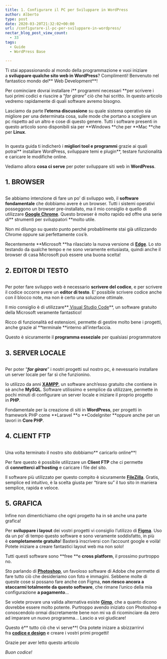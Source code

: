 ```yaml
---
title: 1. Configurare il PC per Sviluppare in WordPress
author: Alberto
type: post
date: 2020-03-20T21:32:02+00:00
url: /configurare-il-pc-per-sviluppare-in-wordpress/
nectar_blog_post_view_count:
  - 33
tags:
  - Guide
  - WordPress Base

---
```

Ti stai appassionando al mondo della programmazione e vuoi iniziare a&nbsp;**sviluppare qualche sito web in WordPress**? Complimenti! Benvenuto nel fantastico mondo del**&nbsp;Web Development**!

Per cominciare dovrai installare i**&nbsp;programmi necessari&nbsp;**per scrivere i tuoi primi codici e riuscire a “_far girare_” ciò che hai scritto. In questo articolo vedremo rapidamente di quali software avremo bisogno.

Lasciamo da parte&nbsp;**l’eterna discussione**&nbsp;su quale sistema operativo sia migliore per una determinata cosa, sulle mode che portano a scegliere un pc rispetto ad un altro e cose di questo genere. Tutti i software presenti in questo articolo sono disponibili sia per&nbsp;**Windows&nbsp;**che per&nbsp;**Mac&nbsp;**che per&nbsp;**Linux**.<figure class="wp-block-image">

[<img decoding="async" src="https://albertoreineri.it/wp-content/uploads/2020/05/scarica-gratis-desk.jpg" alt="" />][1]</figure>

In questa guida ti indicherò i&nbsp;**migliori tool e programmi**&nbsp;grazie ai quali potrai**&nbsp;installare WordPress, sviluppare temi e plugin**, testare funzionalità e caricare le modifiche online.

Vediamo allora&nbsp;**cosa ci serve**&nbsp;per poter sviluppare siti web in&nbsp;**WordPress**.

## 1. BROWSER

<div class="wp-block-image">
  <figure class="aligncenter size-full"><img decoding="async" src="https://albertoreineri.it/wp-content/uploads/2022/03/image-17-1024x550-1.png" alt="" class="wp-image-210" /></figure>
</div>

Se abbiamo intenzione di fare un po’ di sviluppo web, il&nbsp;**software fondamentale**&nbsp;che dobbiamo avere è un browser. Tutti i sistemi operativi posseggono un browser pre-installato, ma il mio consiglio è quello di utilizzare&nbsp;<a href="http://www.google.com/intl/it/chrome/" target="_blank" rel="noreferrer noopener"><strong>Google Chrome</strong></a>. Questo browser è molto rapido ed offre una serie di**&nbsp;strumenti per sviluppatori&nbsp;**molto utile.

Non mi dilungo su questo punto perché probablimente stai già utilizzando Chrome oppure sai perfettamente cos’è.

Recentemente&nbsp;**Microsoft&nbsp;**ha rilasciato la nuova versione di&nbsp;<a href="http://www.microsoft.com/en-us/edge" target="_blank" rel="noreferrer noopener"><strong>Edge</strong></a>. Lo sto testando da qualche tempo e ne sono veramente entusiasta, quindi anche il browser di casa Microsoft può essere una buona scelta!

## 2. EDITOR DI TESTO

<div class="wp-block-image">
  <figure class="aligncenter size-full"><img decoding="async" src="https://albertoreineri.it/wp-content/uploads/2022/03/image-18-1024x548-1.png" alt="" class="wp-image-211" /></figure>
</div>

Per poter fare sviluppo web è necessario&nbsp;**scrivere del codice**, e per scrivere il codice occorre avere un&nbsp;**editor di testo**. E’ possibile scrivere codice anche con il blocco note, ma non è certo una soluzione ottimale.

Il mio consiglio è di utilizzare**<a href="http://code.visualstudio.com/" target="_blank" rel="noreferrer noopener">&nbsp;Visual Studio Code</a>**, un software gratuito della Microsoft veramente fantastico!

Ricco di funzionalità ed estensioni, permette di gestire molto bene i progetti, anche grazie al&nbsp;**terminale&nbsp;**interno all’interfaccia.&nbsp;

Questo è sicuramente il&nbsp;**programma esseziale**&nbsp;per qualsiasi programmatore

## 3. SERVER LOCALE

<div class="wp-block-image">
  <figure class="aligncenter size-full"><img decoding="async" src="https://albertoreineri.it/wp-content/uploads/2022/03/image-1-1.png" alt="" class="wp-image-212" /></figure>
</div>

Per poter “**_far girare_**” i nostri progetti sul nostro pc, è nevessario installare un server locale per far sì che funzionino.

Io utilizzo da anni&nbsp;<a href="http://www.apachefriends.org/it/index.html" target="_blank" rel="noreferrer noopener"><strong>XAMPP</strong></a>, un software anch’esso gratuito che contiene in sè anche&nbsp;**MySQL**. Software utilissimo e semplice da utilizzare, permette in pochi minuti di configurare un server locale e iniziare il proprio progetto in&nbsp;**PHP**.

Fondamentale per la creazione di siti in&nbsp;**WordPress**, per progetti in framework PHP come&nbsp;**Laravel&nbsp;**o&nbsp;**CodeIgniter&nbsp;**oppure anche per un lavori in&nbsp;**Core PHP**.

## 4. CLIENT FTP

<div class="wp-block-image">
  <figure class="aligncenter size-full"><img decoding="async" src="https://albertoreineri.it/wp-content/uploads/2022/03/image-19-1024x548-1.png" alt="" class="wp-image-213" /></figure>
</div>

Una volta terminato il nostro sito dobbiamo**&nbsp;caricarlo online**!&nbsp;

Per fare questo è possibile utilizzare un&nbsp;**Client FTP**&nbsp;che ci permette di&nbsp;**connetterci all’hosting**&nbsp;e caricare i file del sito.

Il software più utilizzato per questo compito è sicuramente&nbsp;<a href="http://filezilla-project.org/" target="_blank" rel="noreferrer noopener"><strong>FileZilla</strong></a>. Gratis, semplice ed intuitivo, è la scelta giusta per “tirare su” il tuo sito in maniera semplice, rapida e veloce.

## 5. GRAFICA

Infine non dimentichiamo che ogni progetto ha in sè anche una parte grafica!&nbsp;

Per&nbsp;**sviluppare i layout**&nbsp;dei vostri progetti vi consiglio l’utilizzo di&nbsp;<a href="http://www.figma.com/" target="_blank" rel="noreferrer noopener"><strong>Figma</strong></a>. Uso da un po’ di tempo questo software e sono veramente soddisfatto, in più è&nbsp;**completamente gratuito**! Basterà inscriversi con l’account google e voilà! Potete iniziare a creare fantastici layout web ma non solo!

Tutti questi software sono&nbsp;**free&nbsp;**e&nbsp;**cross platform**, il prossimo purtroppo no.

Sto parlando di&nbsp;<a href="http://www.adobe.com/it/products/photoshop.html?gclid=CjwKCAjwtajrBRBVEiwA8w2Q8PvEfIWtLKBGk-wtMLSQEQ1slHQCulhlLxYEG-ScQVPToYcZ2qNQQRoCVa0QAvD_BwE&sdid=8DN85NTV&mv=search&ef_id=CjwKCAjwtajrBRBVEiwA8w2Q8PvEfIWtLKBGk-wtMLSQEQ1slHQCulhlLxYEG-ScQVPToYcZ2qNQQRoCVa0QAvD_BwE:G:s&s_kwcid=AL!3085!3!340641313438!e!!g!!photoshop" target="_blank" rel="noreferrer noopener"><strong>Photoshop</strong></a>, un favoloso software di Adobe che permette di fare tutto ciò che desideriamo con foto e immagini. Sebbene molte di queste cose si possano fare anche con Figma,&nbsp;**non riesco ancora a staccarmi totalmente da questo software**, che rimane l’unico della mia configurazione&nbsp;**a pagamento**…

Se volete provare una valida alternativa esiste&nbsp;<a href="http://www.gimp.org/" target="_blank" rel="noreferrer noopener"><strong>Gimp</strong></a>, che a quanto dicono dovrebbe essere molto potente. Purtroppo avendo iniziato con Photoshop e conoscendolo ormai discretamente bene non mi va di ricominciare da zero ad imparare un nuovo programma… Lascio a voi giudicare!

Questo è** tutto ciò che vi serve**! Ora potete inizare a sbizzarrirvi fra <a href="https://open.spotify.com/show/546eUw3PsRI1HUGbBUeghC" target="_blank" rel="noreferrer noopener"><strong>codice e design</strong></a> e creare i vostri primi progetti!

Grazie per aver letto questo articolo

_Buon codice!_

 [1]: https://albertoreineri.it.local/risorse-gratuite//